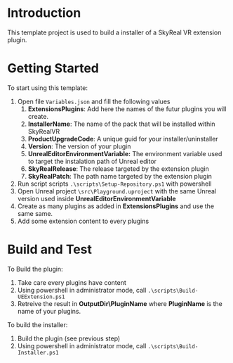 # Introduction 
This template project is used to build a installer of a SkyReal VR extension plugin. 

# Getting Started
To start using this template: 
1.	Open file `Variables.json` and fill the following values
	1. **ExtensionsPlugins**: Add here the names of the futur plugins you will create.
	2. **InstallerName**: The name of the pack that will be installed within SkyRealVR
	3. **ProductUpgradeCode**: A unique guid for your installer/uninstaller
	4. **Version**: The version of your plugin
	5. **UnrealEditorEnvironmentVariable:** The environment variable used to target the instalation path of Unreal editor
	6. **SkyRealRelease**: The release targeted by the extension plugin
	7. **SkyRealPatch**: The path name targeted by the extension plugin
2.	Run script scripts `.\scripts\Setup-Repository.ps1` with powershell 
3.	Open Unreal project `\src\Playground.uproject` with the same Unreal version used inside **UnrealEditorEnvironmentVariable**
4.	Create as many plugins as added in **ExtensionsPlugins** and use the same same.
5.	Add some extension content to every plugins

# Build and Test
To Build the plugin:
1. Take care every plugins have content
2. Using powershell in administrator mode, call `.\scripts\Build-UEExtension.ps1`
3. Retreive the result in **OutputDir\PluginName** where **PluginName** is the name of your plugins.

To build the installer:
1. Build the plugin (see previous step)
2. Using powershell in administrator mode, call `.\scripts\Build-Installer.ps1`